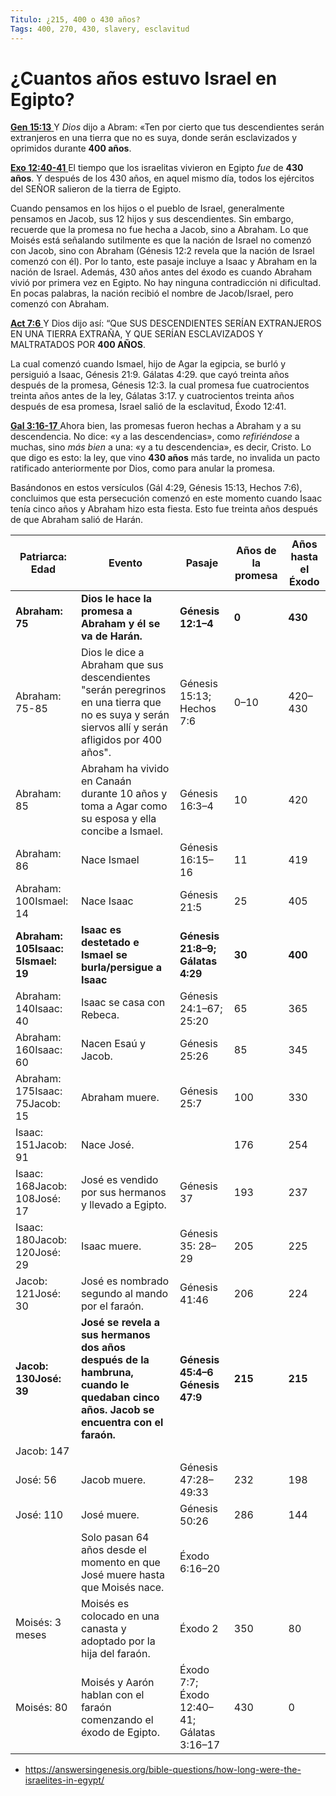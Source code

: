 ```yaml
---
Titulo: ¿215, 400 o 430 años?
Tags: 400, 270, 430, slavery, esclavitud
---
```


# ¿Cuantos años estuvo Israel en Egipto?

[**Gen 15:13** ](verseid:1.15.13) Y *Dios* dijo a Abram: «Ten por cierto que tus descendientes serán extranjeros en una tierra que no es suya, donde serán esclavizados y oprimidos durante **400 años**.

[**Exo 12:40-41** ](verseid:2.12.40) El tiempo que los israelitas vivieron en Egipto *fue* de **430 años**. Y después de los 430 años, en aquel mismo día, todos los ejércitos del SEÑOR salieron de la tierra de Egipto.

Cuando pensamos en los hijos o el pueblo de Israel, generalmente pensamos en Jacob, sus 12 hijos y sus descendientes. Sin embargo, recuerde que la promesa no fue hecha a Jacob, sino a Abraham. Lo que Moisés está señalando sutilmente es que la nación de Israel no comenzó con Jacob, sino con Abraham (Génesis 12:2 revela que la nación de Israel comenzó con él). Por lo tanto, este pasaje incluye a Isaac y Abraham en la nación de Israel. Además, 430 años antes del éxodo es cuando Abraham vivió por primera vez en Egipto. No hay ninguna contradicción ni dificultad. En pocas palabras, la nación recibió el nombre de Jacob/Israel, pero comenzó con Abraham.

[**Act 7:6** ](verseid:44.7.6) Y Dios dijo así: “Que SUS DESCENDIENTES SERÍAN EXTRANJEROS EN UNA TIERRA EXTRAÑA, Y QUE SERÍAN ESCLAVIZADOS Y MALTRATADOS POR **400 AÑOS**.

La cual comenzó cuando Ismael, hijo de Agar la egipcia, se burló y persiguió a Isaac, Génesis 21:9. Gálatas 4:29. que cayó treinta años después de la promesa, Génesis 12:3. la cual promesa fue cuatrocientos treinta años antes de la ley, Gálatas 3:17. y cuatrocientos treinta años después de esa promesa, Israel salió de la esclavitud, Éxodo 12:41.

[**Gal 3:16-17** ](verseid:48.3.16) Ahora bien, las promesas fueron hechas a Abraham y a su descendencia. No dice: «y a las descendencias», como *refiriéndose* a muchas, sino *más bien* a una: «y a tu descendencia», es decir, Cristo. Lo que digo es esto: la ley, que vino **430 años** más tarde, no invalida un pacto ratificado anteriormente por Dios, como para anular la promesa.

Basándonos en estos versículos (Gál 4:29, Génesis 15:13, Hechos 7:6), concluimos que esta persecución comenzó en este momento cuando Isaac tenía cinco años y Abraham hizo esta fiesta. Esto fue treinta años después de que Abraham salió de Harán.



| **Patriarca: Edad**             | **Evento**                                                   | **Pasaje**                                     | **Años de la promesa** | **Años hasta el Éxodo** |
| ------------------------------- | ------------------------------------------------------------ | ---------------------------------------------- | ---------------------- | ----------------------- |
| **Abraham: 75**                 | **Dios le hace la  promesa a Abraham y él se va de Harán.**  | **Génesis 12:1–4**                             | **0**                  | **430**                 |
| Abraham: 75-85                  | Dios le dice a Abraham  que sus descendientes "serán peregrinos en una tierra que no es suya y  serán siervos allí y serán afligidos por 400 años". | Génesis 15:13;   Hechos 7:6                    | 0–10                   | 420–430                 |
| Abraham: 85                     | Abraham ha vivido en  Canaán durante 10 años y toma a Agar como su esposa y ella concibe a Ismael. | Génesis 16:3–4                                 | 10                     | 420                     |
| Abraham: 86                     | Nace Ismael                                                 | Génesis 16:15–16                               | 11                     | 419                     |
| Abraham: 100Ismael: 14          | Nace Isaac                                                  | Génesis 21:5                                   | 25                     | 405                     |
| **Abraham: 105Isaac:  5Ismael: 19** | **Isaac es destetado e Ismael se burla/persigue a Isaac**  | **Génesis 21:8–9;   Gálatas 4:29**             | **30**                 | **400**                 |
| Abraham: 140Isaac: 40           | Isaac se casa con  Rebeca.                                   | Génesis 24:1–67; 25:20                         | 65                     | 365                     |
| Abraham: 160Isaac: 60           | Nacen Esaú y Jacob.                                          | Génesis 25:26                                  | 85                     | 345                     |
| Abraham: 175Isaac:  75Jacob: 15 | Abraham muere.                                               | Génesis 25:7                                   | 100                    | 330                     |
| Isaac: 151Jacob: 91             | Nace José.                                                   |                                                | 176                    | 254                     |
| Isaac: 168Jacob:  108José: 17   | José es vendido por  sus hermanos y llevado a Egipto.        | Génesis 37                                     | 193                    | 237                     |
| Isaac: 180Jacob:  120José: 29   | Isaac muere.                                                 | Génesis 35: 28–29                              | 205                    | 225                     |
| Jacob: 121José: 30              | José es nombrado  segundo al mando por el faraón.            | Génesis 41:46                                  | 206                    | 224                     |
| **Jacob: 130José: 39**          | **José se revela a sus  hermanos dos años después de la hambruna, cuando le quedaban cinco años.  Jacob se encuentra con el faraón.** | **Génesis 45:4–6   Génesis 47:9**              | **215**                | **215**                 |
| Jacob: 147|||||
|José: 56              | Jacob muere.                                                 | Génesis 47:28–49:33                            | 232                    | 198                     |
| José: 110                       | José muere.                                                  | Génesis 50:26                                  | 286                    | 144                     |
|                                 | Solo pasan 64 años  desde el momento en que José muere hasta que Moisés nace. | Éxodo 6:16–20                                  |                        |                         |
| Moisés: 3 meses                 | Moisés es colocado en  una canasta y adoptado por la hija del faraón. | Éxodo 2                                        | 350                    | 80                      |
| Moisés: 80                      | Moisés y Aarón hablan  con el faraón comenzando el éxodo de Egipto. | Éxodo 7:7;   Éxodo 12:40–41;   Gálatas 3:16–17 | 430                    | 0                       |

* https://answersingenesis.org/bible-questions/how-long-were-the-israelites-in-egypt/